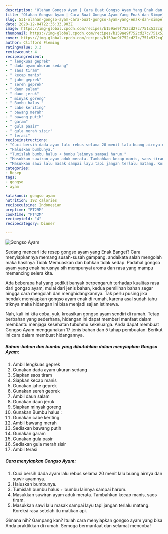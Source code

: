 ```yaml
---
description: "Olahan Gongso Ayam | Cara Buat Gongso Ayam Yang Enak dan Simpel"
title: "Olahan Gongso Ayam | Cara Buat Gongso Ayam Yang Enak dan Simpel"
slug: 531-olahan-gongso-ayam-cara-buat-gongso-ayam-yang-enak-dan-simpel
date: 2020-12-04T22:35:33.903Z
image: https://img-global.cpcdn.com/recipes/b159ae9f752cd27c/751x532cq70/gongso-ayam-foto-resep-utama.jpg
thumbnail: https://img-global.cpcdn.com/recipes/b159ae9f752cd27c/751x532cq70/gongso-ayam-foto-resep-utama.jpg
cover: https://img-global.cpcdn.com/recipes/b159ae9f752cd27c/751x532cq70/gongso-ayam-foto-resep-utama.jpg
author: Clifford Fleming
ratingvalue: 3.3
reviewcount: 4
recipeingredient:
- " lengkuas geprek"
- " dada ayam ukuran sedang"
- " saos tiram"
- " kecap manis"
- " jahe geprek"
- " sereh geprek"
- " daun salam"
- " daun jeruk"
- " minyak goreng"
- " Bumbu halus "
- " cabe keriting"
- " bawang merah"
- " bawang putih"
- " garam"
- " gula pasir"
- " gula merah sisir"
- " terasi"
recipeinstructions:
- "Cuci bersih dada ayam lalu rebus selama 20 menit lalu buang airnya dan suwir ayamnya."
- "Haluskan bumbunya."
- "Tumislah bumbu halus + bumbu lainnya sampai harum."
- "Masukkan suwiran ayam aduk merata. Tambahkan kecap manis, saos tiram."
- "Masukkan sawi lalu masak sampai layu tapi jangan terlalu matang. Koreksi rasa setelah itu matikan api."
categories:
- Resep
tags:
- gongso
- ayam

katakunci: gongso ayam 
nutrition: 192 calories
recipecuisine: Indonesian
preptime: "PT29M"
cooktime: "PT42M"
recipeyield: "4"
recipecategory: Dinner

---
```



![Gongso Ayam](https://img-global.cpcdn.com/recipes/b159ae9f752cd27c/751x532cq70/gongso-ayam-foto-resep-utama.jpg)

Sedang mencari ide resep gongso ayam yang Enak Banget? Cara menyiapkannya memang susah-susah gampang. andaikata salah mengolah maka hasilnya Tidak Memuaskan dan bahkan tidak sedap. Padahal gongso ayam yang enak harusnya sih mempunyai aroma dan rasa yang mampu memancing selera kita.



Ada beberapa hal yang sedikit banyak berpengaruh terhadap kualitas rasa dari gongso ayam, mulai dari jenis bahan, kedua pemilihan bahan segar hingga cara mengolah dan menghidangkannya. Tak perlu pusing jika hendak menyiapkan gongso ayam enak di rumah, karena asal sudah tahu triknya maka hidangan ini bisa menjadi sajian istimewa.


Nah, kali ini kita coba, yuk, kreasikan gongso ayam sendiri di rumah. Tetap berbahan yang sederhana, hidangan ini dapat memberi manfaat dalam membantu menjaga kesehatan tubuhmu sekeluarga. Anda dapat membuat Gongso Ayam menggunakan 17 jenis bahan dan 5 tahap pembuatan. Berikut ini cara dalam membuat hidangannya.

<!--inarticleads1-->

##### Bahan-bahan dan bumbu yang dibutuhkan dalam menyiapkan Gongso Ayam:

1. Ambil  lengkuas geprek
1. Gunakan  dada ayam ukuran sedang
1. Siapkan  saos tiram
1. Siapkan  kecap manis
1. Gunakan  jahe geprek
1. Gunakan  sereh geprek
1. Ambil  daun salam
1. Gunakan  daun jeruk
1. Siapkan  minyak goreng
1. Gunakan  Bumbu halus :
1. Gunakan  cabe keriting
1. Ambil  bawang merah
1. Sediakan  bawang putih
1. Gunakan  garam
1. Gunakan  gula pasir
1. Sediakan  gula merah sisir
1. Ambil  terasi




<!--inarticleads2-->

##### Cara menyiapkan Gongso Ayam:

1. Cuci bersih dada ayam lalu rebus selama 20 menit lalu buang airnya dan suwir ayamnya.
1. Haluskan bumbunya.
1. Tumislah bumbu halus + bumbu lainnya sampai harum.
1. Masukkan suwiran ayam aduk merata. Tambahkan kecap manis, saos tiram.
1. Masukkan sawi lalu masak sampai layu tapi jangan terlalu matang. Koreksi rasa setelah itu matikan api.




Gimana nih? Gampang kan? Itulah cara menyiapkan gongso ayam yang bisa Anda praktikkan di rumah. Semoga bermanfaat dan selamat mencoba!
